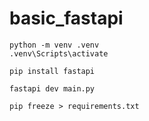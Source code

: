 # basic_fastapi
```
python -m venv .venv
.venv\Scripts\activate
```
```
pip install fastapi
```
```
fastapi dev main.py
```
```
pip freeze > requirements.txt

```